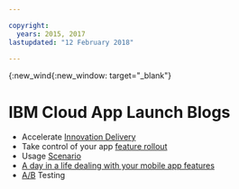 ```yaml
---

copyright:
  years: 2015, 2017
lastupdated: "12 February 2018"

---
```


{:new_wind{:new_window: target="_blank"}

# IBM Cloud App Launch Blogs

 - Accelerate [Innovation Delivery](https://www.ibm.com/blogs/bluemix/2018/02/app-launch-beta-now-available/)
 - Take control of your app [feature rollout](https://www.ibm.com/blogs/bluemix/2017/10/take-control-app-feature-rollout-measure-effectiveness-using-bluemix-app-launch-service/)
 - Usage [Scenario](https://www.ibm.com/blogs/bluemix/2018/01/app-launch-ibm-cloud-services/)	
 - [A day in a life dealing with your mobile app features](https://www.ibm.com/blogs/bluemix/2018/02/day-life-dealing-mobile-app-features/)
 - [A/B](https://admin.blogs.prd.ibm.event.ibm.com/blogs/bluemix/2018/02/ab-testing-using-app-launch-ibm-cloud-services/) Testing
